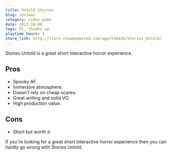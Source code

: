 ```yaml
---
title: Untold Stories
blog: reviews
category: video-game
date: 2017-10-08
tags: PC, thumbs_up
playtime_hours: 4
store_link: http://store.steampowered.com/app/558420/Stories_Untold/
---
```

Stories Untold is a great short interactive horror experience.

## Pros

- Spooky AF.
- Immersive atmosphere.
- Doesn't rely on cheap scares.
- Great writing and solid VO.
- High production value.

## Cons

- Short but worth it.

If you're looking for a great short interactive horror experience then you can hardly go wrong with Stories Untold.
